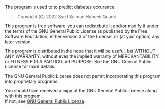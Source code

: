 The program is used to to predict diabetes occurance.

> Copyright (C) 2022  Syed Salman Habeeb Quadri

This program is free software: you can redistribute it and/or modify
it under the terms of the GNU General Public License as published by
the Free Software Foundation, either version 3 of the License, or
(at your option) any later version.

This program is distributed in the hope that it will be useful,
but WITHOUT ANY WARRANTY; without even the implied warranty of
MERCHANTABILITY or FITNESS FOR A PARTICULAR PURPOSE.  See the
GNU General Public License for more details.

The GNU General Public License does not permit incorporating this program
into proprietary programs.

You should have received a copy of the GNU General Public License
along with this program.  
If not, see [GNU General Public License](https://www.gnu.org/licenses/).
